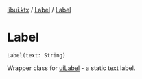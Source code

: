 [libui.ktx](../README.md) / [Label](README.md) / [Label](-label.md)

# Label

`Label(text: String)`

Wrapper class for [uiLabel](../../libui/ui-label.md) - a static text label.

